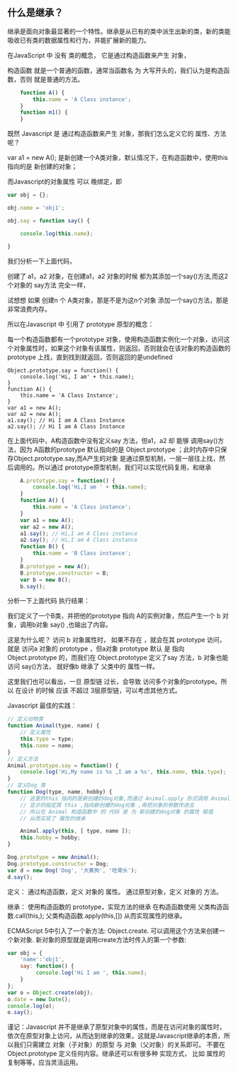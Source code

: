 ## 什么是继承？

继承是面向对象最显著的一个特性。继承是从已有的类中派生出新的类，新的类能吸收已有类的数据属性和行为，并能扩展新的能力。

在JavaScript 中 没有 类的概念， 它是通过构造函数来产生 对象，

构造函数 就是一个普通的函数，通常当函数名 为 大写开头的，我们认为是构造函数，否则 就是普通的方法。

```javascript
    function A() {  
        this.name = 'A Class instance';  
    }        
    function m1() {        
    }  
```

既然 Javascript 是 通过构造函数来产生 对象，那我们怎么定义它的 属性、方法呢？

var a1 = new A(); 是新创建一个A类对象，默认情况下，在构造函数中，使用this指向的是 新创建的对象；

而Javascript的对象属性 可以 晚绑定，即

```javascript
var obj = {};

obj.name = 'obj1';

obj.say = function say() {

    console.log(this.name);

}
```

我们分析一下上面代码，

创建了 a1，a2 对象，在创建a1，a2 对象的时候 都为其添加一个say()方法,而这2个对象的 say方法 完全一样，

试想想 如果 创建n 个 A类对象，那是不是为这n个对象 添加一个say()方法，那是非常浪费内存。

所以在Javascript 中 引用了 prototype 原型的概念：

每一个构造函数都有一个prototype 对象，使用构造函数实例化一个对象，访问这个对象属性时，如果这个对象有该属性，则返回，否则就会在该对象的构造函数的prototype 上找，直到找到就返回，否则返回的是undefined

```
Object.prototype.say = function() {
    console.log('Hi, I am' + this.name);
}
function A() {
    this.name = 'A Class Instance';
}
var a1 = new A();
var a2 = new A();
a1.say(); // Hi I am A Class Instance
a2.say(); // Hi I am A Class Instance
```

在上面代码中，A构造函数中没有定义say 方法，但a1，a2 却 能够 调用say()方法，因为 A函数的prototype 默认指向的是 Object.prototype ；此时内存中只保存Object.prototype.say,而A产生的对象 是通过原型机制，一层一层往上找，然后调用的。所以通过 prototype原型机制，我们可以实现代码复用，和继承

```javascript
    A.prototype.say = function() {  
        console.log('Hi,I am ' + this.name);  
    }  
    function A() {  
        this.name = 'A Class instance';  
    }  
    var a1 = new A();  
    var a2 = new A();  
    a1.say(); // Hi,I am A Class instance  
    a2.say(); // Hi,I am A Class instance        
    function B() {  
        this.name = 'B Class instance';  
    }  
    B.prototype = new A();  
    B.prototype.constructor = B;        
    var b = new B();  
    b.say();  
```

分析一下上面代码 执行结果：

我们定义了一个B类，并把他的prototype 指向 A的实例对象，然后产生一个 b 对象，调用b对象 say() ,也输出了内容。

这是为什么呢？ 访问 b 对象属性时， 如果不存在 ，就会在其 prototype 访问，就是 访问a 对象的 prototype ，但a对象 prototype 默认 是 指向Object.prototype 的，而我们在 Object.prototype 定义了say 方法，b 对象也能访问 say()方法， 就好像b 继承了 父类中的 属性一样。

这里我们也可以看出，一旦 原型链 过长，会导致 访问多个对象的prototype。所以 在设计 的时候 应该 不超过 3层原型链，可以考虑其他方式。

Javascript 最佳的实践：


```javascript
// 定义动物类
function Animal(type, name) {
    // 定义属性
    this.type = type;
    this.name = name;
}
// 定义方法
Animal.prototype.say = function() {
    console.log('Hi,My name is %s ,I am a %s', this.name, this.type);
}
// 定义Dog 类
function Dog(type, name, hobby) {
    // 这里的this 指向的是新创建的dog对象,而通过 Animal.apply 形式调用 Animal方法 ,
    // 显示的指定其 this ,指向新创建的dog对象 ,再把对象的参数传进去
    // 所以在 Animal 构造函数中 的 代码 是 为 新创建的dog对象 的属性 赋值
    // 从而实现了 属性的继承

    Animal.apply(this, [ type, name ]);
    this.hobby = hobby;
}

Dog.prototype = new Animal();
Dog.prototype.constructor = Dog;
var d = new Dog('Dog', '大黄狗', '吃骨头');
d.say();
```

定义： 通过构造函数，定义 对象的 属性。 通过原型对象，定义 对象的 方法。

继承： 使用构造函数的 prototype，实现方法的继承 在构造函数使用 父类构造函数.call(this,); 父类构造函数.apply(this,[]) 从而实现属性的继承。

ECMAScript 5中引入了一个新方法: Object.create. 可以调用这个方法来创建一个新对象. 新对象的原型就是调用create方法时传入的第一个参数:

```javascript
var obj = {
    'name':'obj1',
    say: function() {
         console.log('Hi I am ', this.name);
    }
};
var o = Object.create(obj);
o.date = new Date();
console.log(o);
o.say();
```

谨记：Javascript 并不是继承了原型对象中的属性，而是在访问对象的属性时，依次在原型对象上访问，从而达到继承的效果，这就是Javascript继承的本质，所以我们只需建立 对象（子对象）的原型 与 对象（父对象）的关系即可。 不要在Object.prototype 定义任何内容。继承还可以有很多种 实现方式， 比如 属性的复制等等，应当灵活运用。